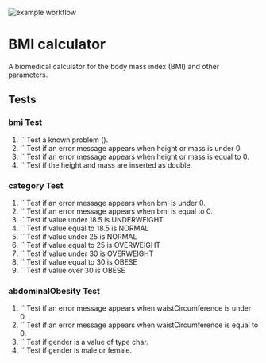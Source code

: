 ![example workflow](https://github.com/jmhorcas/bmicalc/actions/workflows/maven.yml/badge.svg)

# BMI calculator
A biomedical calculator for the body mass index (BMI) and other parameters.

## Tests
### bmi Test
1. `` Test a known problem ().
2. `` Test if an error message appears when height or mass is under 0.
3. `` Test if an error message appears when height or mass is equal to 0.
4. `` Test if the height and mass are inserted as double.

### category Test
1. `` Test if an error message appears when bmi is under 0.
2. `` Test if an error message appears when bmi is equal to 0.
3. `` Test if value under 18.5 is UNDERWEIGHT
4. `` Test if value equal to 18.5 is NORMAL
5. `` Test if value under 25 is NORMAL
6. `` Test if value equal to 25 is OVERWEIGHT
7. `` Test if value under 30 is OVERWEIGHT
8. `` Test if value equal to 30 is OBESE
9. `` Test if value over 30 is OBESE

### abdominalObesity Test
1. `` Test if an error message appears when waistCircumference is under 0.
2. `` Test if an error message appears when waistCircumference is equal to 0.
3. `` Test if gender is a value of type char.
4. `` Test if gender is male or female.
